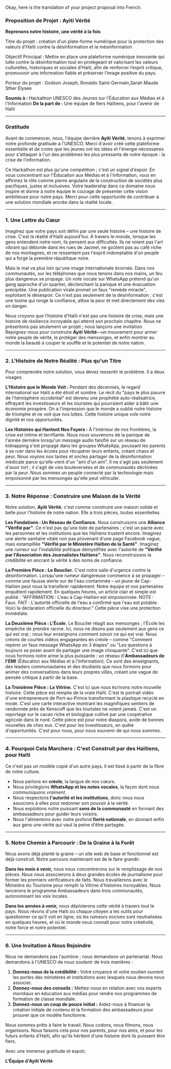 Okay, here is the translation of your project proposal into French.

### **Proposition de Projet : Ayiti Vérité**
**Reprenons notre histoire, une vérité à la fois**

Titre du projet : création d'un plate-forme numérique pour la protection des valeurs d'Haïti contre la désinformation et la mésinformation 

Objectif Principal : Mettre en place une plateforme numérique innovante qui lutte contre la désinformation tout en protégeant et valorisant les valeurs culturelles, historiques et sociales d’Haïti, afin de renforcer l’esprit critique, promouvoir une information fiable et préserver l’image positive du pays.

Porteur du projet : Godson Joseph, Ronaldo Saint-Germain,Sarah Maude Sther Elysee 

**Soumis à :** Hackathon UNESCO des Jeunes sur l'Éducation aux Médias et à l'Information
**De la part de :** Une équipe de fiers Haïtiens, pour l'avenir de Haïti

---

### **Gratitude**

Avant de commencer, nous, l'équipe derrière **Ayiti Vérité**, tenons à exprimer notre profonde gratitude à l'UNESCO. Merci d'avoir créé cette plateforme essentielle et de croire que les jeunes ont les idées et l'énergie nécessaires pour s'attaquer à l'un des problèmes les plus pressants de notre époque : la crise de l'information.

Ce Hackathon est plus qu'une compétition ; c'est un signal d'espoir. En vous concentrant sur l'Éducation aux Médias et à l'Information, vous en affirmez le rôle comme pierre angulaire de la construction de sociétés plus pacifiques, justes et inclusives. Votre leadership dans ce domaine nous inspire et donne à notre équipe le courage de présenter cette vision ambitieuse pour notre pays. Merci pour cette opportunité de contribuer à une solution mondiale ancrée dans la réalité locale.

---

### **1. Une Lettre du Cœur**

Imaginez que votre pays soit défini par une seule histoire – une histoire de crise. C'est la réalité d'Haïti aujourd'hui. À travers le monde, lorsque les gens entendent notre nom, ils pensent aux difficultés. Ils ne voient pas l'art vibrant qui déborde dans les rues de Jacmel, ne goûtent pas au café riche de nos montagnes, et ne ressentent pas l'esprit indomptable d'un peuple qui a forgé la première république noire.

Mais le mal va plus loin qu'une image internationale écornée. Dans nos communautés, sur les téléphones que nous tenons dans nos mains, un feu plus dangereux se propage. Un note vocale sur WhatsApp prétend qu'un gang approche d'un quartier, déclenchant la panique et une évacuation précipitée. Une publication virale promet un faux "remède miracle", exploitant le désespoir. Ce n'est pas seulement de la désinformation ; c'est une toxine qui ronge la confiance, attise la peur et met directement des vies en danger.

Nous croyons que l'histoire d'Haïti n'est pas une histoire de crise, mais une histoire de résilience incroyable qui attend son prochain chapitre. Nous ne présentons pas seulement un projet ; nous lançons une invitation. Rejoignez-nous pour construire **Ayiti Vérité**—un mouvement pour armer notre peuple de vérité, le protéger des mensonges, et enfin montrer au monde la beauté à couper le souffle et le potentiel de notre nation.

---

### **2. L'Histoire de Notre Réalité : Plus qu'un Titre**

Pour comprendre notre solution, vous devez ressentir le problème. Il a deux visages.

**L'Histoire que le Monde Voit :**
Pendant des décennies, le regard international sur Haïti a été étroit et sombre. Le récit du "pays le plus pauvre de l'hémisphère occidental" est devenu une prophétie auto-réalisatrice, effrayant les investisseurs et les touristes qui pourraient aider à bâtir une économie prospère. On a l'impression que le monde a oublié notre histoire de triomphe et ne voit que nos luttes. Cette histoire unique vole notre dignité et nos opportunités.

**Les Histoires qui Hantent Nos Foyers :**
À l'intérieur de nos frontières, la crise est intime et terrifiante. Nous nous souvenons de la panique de l'année dernière lorsqu'un message audio falsifié sur un réseau de kidnapping s'est propagé dans les groupes WhatsApp, poussant les parents à se ruer dans les écoles pour récupérer leurs enfants, créant chaos et peur. Nous voyons nos tantes et oncles partager de la désinformation médicale parce qu'elle vient d'un "ami d'un ami". Il ne s'agit pas seulement d'avoir tort ; il s'agit de vies bouleversées et de communautés déchirées par la peur. Nous sommes un peuple connecté par la technologie mais empoisonné par les mensonges qu'elle peut véhiculer.

---

### **3. Notre Réponse : Construire une Maison de la Vérité**

Notre solution, **Ayiti Vérité**, c'est comme construire une maison solide et belle pour l'histoire de notre nation. Elle a trois pièces, toutes essentielles.

**Les Fondations : Un Réseau de Confiance.**
Nous construisons une **Alliance "Vérifié par"**. Ce n'est pas qu'une liste de partenaires ; c'est un pacte avec les personnes et les institutions que les Haïtiens trustent encore. Imaginez une alerte sanitaire vitale non pas provenant d'une page Facebook vague, mais estampillée **"Vérifié par le Ministère Haïtien de la Santé"**. Imaginez une rumeur sur l'instabilité politique démystifiée avec l'autorité de **"Vérifié par l'Association des Journalistes Haïtiens"**. Nous reconstruisons la crédibilité en ancrant la vérité à des noms de confiance.

**La Première Pièce : Le Bouclier.**
C'est notre salle d'urgence contre la désinformation. Lorsqu'une rumeur dangereuse commence à se propager – comme une fausse alerte sur de l'eau contaminée – un jeune de Cap-Haïtien peut nous la transférer rapidement. Notre équipe et nos partenaires enquêtent rapidement. En quelques heures, un article clair et simple est publié : "AFFIRMATION : L'eau à Cap-Haïtien est empoisonnée. NOTE : Faux. FAIT : L'autorité officielle de l'eau a confirmé que l'eau est potable. Voici la déclaration officielle du directeur." Cette pièce vise une protection immédiate.

**La Deuxième Pièce : L'École.**
Le Bouclier réagit aux mensonges ; l'École les empêche de prendre racine. Ici, nous ne disons pas seulement aux gens ce qui est vrai ; nous leur enseignons *comment savoir* ce qui est vrai. Nous créons de courtes vidéos engageantes en créole – comme "Comment repérer un faux message WhatsApp en 3 étapes" ou "Les questions à toujours se poser avant de partager une image choquante". C'est ici que nous formons notre arme la plus puissante : un réseau d'**Ambassadeurs de l'EMI** (Éducation aux Médias et à l'Information). Ce sont des enseignants, des leaders communautaires et des étudiants que nous formons pour animer des conversations dans leurs propres villes, créant une vague de pensée critique à partir de la base.

**La Troisième Pièce : La Vitrine.**
C'est ici que nous écrivons notre nouvelle histoire. Cette pièce est remplie de la vraie Haïti. C'est le portrait vidéo d'une entrepreneure de Port-au-Prince transformant le plastique recyclé en mode. C'est une carte interactive montrant les magnifiques sentiers de randonnée près de Kenscoff que les touristes ne voient jamais. C'est un reportage sur le cacao riche et biologique cultivé par une coopérative agricole dans le nord. Cette pièce est pour notre diaspora, avide de bonnes nouvelles de chez eux. C'est pour les investisseurs, en quête d'opportunités. C'est pour nous, pour nous souvenir de qui nous sommes.

---

### **4. Pourquoi Cela Marchera : C'est Construit par des Haïtiens, pour Haïti**

Ce n'est pas un modèle copié d'un autre pays. Il est tissé à partir de la fibre de notre culture.
*   Nous parlons en **créole**, la langue de nos cœurs.
*   Nous privilégions **WhatsApp et les notes vocales**, la façon dont nous communiquons *vraiment*.
*   Nous respectons **l'autorité et les institutions**, donc nous nous associons à elles pour redonner son pouvoir à la vérité.
*   Nous exploitons notre puissant **sens de la communauté** en formant des ambassadeurs pour guider leurs voisins.
*   Nous l'alimentons avec notre profond **fierté nationale**, en donnant enfin aux gens une vérité qui vaut la peine d'être partagée.

---

### **5. Notre Chemin à Parcourir : De la Graine à la Forêt**

Nous avons déjà planté la graine – un site web de base et fonctionnel est déjà construit. Notre parcours maintenant est de le faire grandir.

**Dans les mois à venir,** nous nous concentrerons sur le remplissage de nos pièces. Nous nous associerons à deux grandes écoles de journalisme pour former les premiers vérificateurs de faits. Nous travaillerons avec le Ministère du Tourisme pour remplir la Vitrine d'histoires incroyables. Nous lancerons le programme Ambassadeurs dans trois communautés, autonomisant les voix locales.

**Dans les années à venir,** nous déploierons cette vérité à travers tout le pays. Nous rêvons d'une Haïti où chaque citoyen a les outils pour questionner ce qu'il voit en ligne, où les rumeurs nocives sont neutralisées en quelques heures, et où le monde nous connaît pour notre créativité, notre force et notre potentiel.

---

### **6. Une Invitation à Nous Rejoindre**

Nous ne demandons pas l'aumône ; nous demandons un partenariat. Nous demandons à l'UNESCO de nous soutenir de trois manières :

1.  **Donnez-nous de la crédibilité :** Votre croyance et votre soutien ouvrent les portes des ministères et institutions avec lesquels nous devons nous associer.
2.  **Donnez-nous des conseils :** Mettez-nous en relation avec vos experts mondiaux en éducation aux médias pour rendre nos programmes de formation de classe mondiale.
3.  **Donnez-nous un coup de pouce initial :** Aidez-nous à financer la création initiale de contenu et la formation des ambassadeurs pour prouver que ce modèle fonctionne.

Nous sommes prêts à faire le travail. Nous codons, nous filmons, nous organisons. Nous faisons cela pour nos parents, pour nos amis, et pour les futurs enfants d'Haïti, afin qu'ils héritent d'une histoire dont ils puissent être fiers.

Avec une immense gratitude et espoir,

**L'Équipe d'Ayiti Vérité**